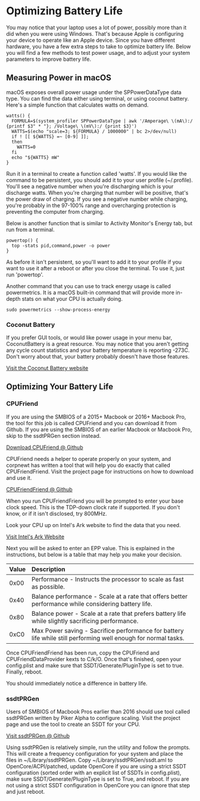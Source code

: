 # Optimizing Battery Life

You may notice that your laptop uses a lot of power, possibly more than it did when you were using Windows. That's because Apple is configuring your device to operate like an Apple device. Since you have different hardware, you have a few extra steps to take to optimize battery life. Below you will find a few methods to test power usage, and to adjust your system parameters to improve battery life.

## Measuring Power in macOS

macOS exposes overall power usage under the SPPowerDataType data type. You can find the data either using terminal, or using coconut battery. Here's a simple function that calculates watts on demand.

```text
watts() {
  FORMULA=$(system_profiler SPPowerDataType | awk '/Amperage\ \(mA\):/ {printf $3" * "}; /Voltage\ \(mV\):/ {print $3}')
  WATTS=$(echo "scale=3; ${FORMULA} / 1000000" | bc 2>/dev/null)
  if ! [[ ${WATTS} =~ [0-9] ]];
  then
    WATTS=0
  fi
  echo "${WATTS} mW"
}
```

Run it in a terminal to create a function called 'watts'. If you would like the command to be persistent, you should add it to your user profile \(~/.profile\). You'll see a negative number when you're discharging which is your discharge watts. When you're charging that number will be positive, that's the power draw of charging. If you see a negative number while charging, you're probably in the 97-100% range and overcharging protection is preventing the computer from charging.

Below is another function that is similar to Activity Monitor's Energy tab, but run from a terminal.

```text
powertop() {
  top -stats pid,command,power -o power
}
```

As before it isn't persistent, so you'll want to add it to your profile if you want to use it after a reboot or after you close the terminal. To use it, just run 'powertop'.

Another command that you can use to track energy usage is called powermetrics. It is a macOS built-in command that will provide more in-depth stats on what your CPU is actually doing.

```text
sudo powermetrics --show-process-energy
```

### Coconut Battery

If you prefer GUI tools, or would like power usage in your menu bar, CoconutBattery is a great resource. You may notice that you aren't getting any cycle count statistics and your battery temperature is reporting -273C. Don't worry about that, your battery probably doesn't have those features.

[Visit the Coconut Battery website](https://www.coconut-flavour.com/coconutbattery/)

## Optimizing Your Battery Life

### CPUFriend

If you are using the SMBIOS of a 2015+ Macbook or 2016+ Macbook Pro, the tool for this job is called CPUFriend and you can download it from Github. If you are using the SMBIOS of an earlier Macbook or Macbook Pro, skip to the ssdtPRGen section instead.

[Download CPUFriend @ Github](https://github.com/acidanthera/CPUFriend)

CPUFriend needs a helper to operate properly on your system, and corpnewt has written a tool that will help you do exactly that called CPUFriendFriend. Visit the project page for instructions on how to download and use it.

[CPUFriendFriend @ Github](https://github.com/corpnewt/CPUFriendFriend)

When you run CPUFriendFriend you will be prompted to enter your base clock speed. This is the TDP-down clock rate if supported. If you don't know, or if it isn't disclosed, try 800MHz.

Look your CPU up on Intel's Ark website to find the data that you need.

[Visit Intel's Ark Website](https://ark.intel.com/content/www/us/en/ark.html#@Processors)

Next you will be asked to enter an EPP value. This is explained in the instructions, but below is a table that may help you make your decision.

| Value | Description |
| :--- | :--- |
| 0x00 | Performance - Instructs the processor to scale as fast as possible. |
| 0x40 | Balance performance - Scale at a rate that offers better performance while considering battery life. |
| 0x80 | Balance power - Scale at a rate that prefers battery life while slightly sacrificing performance. |
| 0xC0 | Max Power saving - Sacrifice performance for battery life while still performing well enough for normal tasks. |

Once CPUFriendFriend has been run, copy the CPUFriend and CPUFriendDataProvider kexts to C/k/O. Once that's finished, open your config.plist and make sure that SSDT/Generate/PluginType is set to true. Finally, reboot.

You should immediately notice a difference in battery life.

### ssdtPRGen

Users of SMBIOS of Macbook Pros earlier than 2016 should use tool called ssdtPRGen written by Piker Alpha to configure scaling. Visit the project page and use the tool to create an SSDT for your CPU.

[Visit ssdtPRGen @ Github](https://github.com/Piker-Alpha/ssdtPRGen.sh)

Using ssdtPRGen is relatively simple, run the utility and follow the prompts. This will create a frequency configuration for your system and place the files in ~/Library/ssdtPRGen. Copy ~/Library/ssdtPRGen/ssdt.aml to OpenCore/ACPI/patched, update OpenCore if you are using a strict SSDT configuration \(sorted order with an explicit list of SSDTs in config.plist\), make sure SSDT/Generate/PluginType is set to True, and reboot. If you are not using a strict SSDT configuration in OpenCore you can ignore that step and just reboot.

